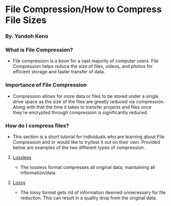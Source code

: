 # File Compression/How to Compress File Sizes
### By. Yandoh Keno


### What is File Compression?
* File compression is a boon for a vast majority of computer users. File Compression helps reduce the size of files, videos, and photos for efficient storage and faster transfer of data. 


### Importance of File Compression
* Compression allows for more data or files to be stored under a single drive space as the size of the files are greatly reduced via compression. Along with that the time it takes to transfer projects and files once they're encrypted through compression is significantly reduced.

### How do I compress files?
* This section is a short tutorial for individuals who are learning about File Compression and or would like to try/test it out on their own. Provided below are examples of the two different types of compression.
1. [Lossless](Lossless.md)
    * The lossless format compresses all original data; maintaining all information/data.

2. [Lossy](Lossy.md)
    * The lossy format gets rid of information deemed unnecessary for file reduction. This can result in a quality drop from the original data.
